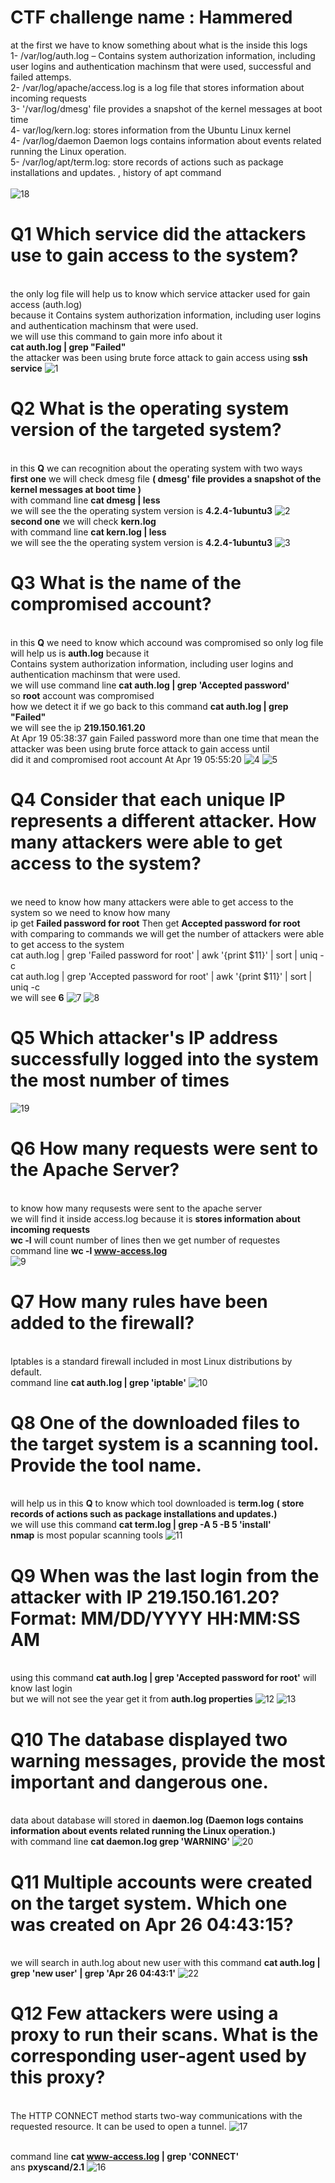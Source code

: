 # CTF challenge name : Hammered
at the first we have to know something about what is the inside this logs 
<br> 1- /var/log/auth.log – Contains system authorization information, including user logins and authentication machinsm that were used, successful and failed attemps.
<br> 2- /var/log/apache/access.log is a log file that stores information about incoming requests
<br> 3- '/var/log/dmesg' file provides a snapshot of the kernel messages at boot time 
<br> 4- var/log/kern.log: stores information from the Ubuntu Linux kernel
<br> 4- /var/log/daemon  Daemon logs contains information about events related running the Linux operation.
<br> 5- /var/log/apt/term.log: store records of actions such as package installations and updates. , history of apt command
<br> 
<br>
![18](https://github.com/0xT7N/CTF/assets/75274517/f4db070a-9fa8-4b05-9051-5d9644e7e3b3)

# Q1 Which service did the attackers use to gain access to the system?
<br> the only log file will help us to know which service attacker used for gain access (auth.log) 
<br> because it Contains system authorization information, including user logins and authentication machinsm that were used.
<br> we will use this command to gain more info about it
<br> **cat auth.log | grep "Failed"**
<br> the attacker was been using brute force attack to gain access using **ssh service** 
![1](https://github.com/0xT7N/CTF/assets/75274517/de61e35a-d09e-476a-961c-b067dd30a177)

# Q2 What is the operating system version of the targeted system?
<br> in this **Q** we can recognition about the operating system with two ways 
<br> **first one** we will check dmesg file **( dmesg' file provides a snapshot of the kernel messages at boot time )**
<br> with command line **cat dmesg | less**
<br> we will see the the operating system version is **4.2.4-1ubuntu3**
![2](https://github.com/0xT7N/CTF/assets/75274517/ab8c46e9-d882-4deb-b2d5-f8464c95810a)
<br> **second one** we will check **kern.log**
<br> with command line **cat kern.log | less**
<br> we will see the the operating system version is **4.2.4-1ubuntu3**
![3](https://github.com/0xT7N/CTF/assets/75274517/72dd7471-dca1-49d6-9e0f-a16a58e45f05)

# Q3 What is the name of the compromised account?
<br> in this **Q** we need to know which accound was compromised so only log file will help us is **auth.log** because it 
<br>Contains system authorization information, including user logins and authentication machinsm that were used. 
<br> we will use command line **cat auth.log | grep 'Accepted password'** 
<br> so **root** account was compromised 
<br> how we detect it if we go back to this command **cat auth.log | grep "Failed"** 
<br> we will see the ip **219.150.161.20** 
<br>At Apr 19 05:38:37 gain Failed password more than one time that mean the attacker was been using brute force attack to gain access until 
<br> did it and compromised root account At Apr 19 05:55:20
![4](https://github.com/0xT7N/CTF/assets/75274517/39fbe868-933b-4d51-9f80-257c72d4d581) ![5](https://github.com/0xT7N/CTF/assets/75274517/6faeda17-cf32-4373-9f75-c0d7df791d23)

# Q4 Consider that each unique IP represents a different attacker. How many attackers were able to get access to the system?
<br> we need to know how many attackers were able to get access to the system so we need to know how many 
<br> ip get **Failed password for root** Then get **Accepted password for root**
<br> with comparing to commands we will get the number of attackers were able to get access to the system
<br> cat auth.log | grep 'Failed password for root' | awk '{print $11}' | sort | uniq -c
<br> cat auth.log | grep 'Accepted password for root' | awk '{print $11}' | sort | uniq -c
<br> we will see **6** 
![7](https://github.com/0xT7N/CTF/assets/75274517/a4000c6c-a0ab-48b3-aa3e-973b56447325)
![8](https://github.com/0xT7N/CTF/assets/75274517/d835b7c4-f4cb-4383-b12e-88953c57b970)
# Q5 Which attacker's IP address successfully logged into the system the most number of times
![19](https://github.com/0xT7N/CTF/assets/75274517/fea4215c-c0dc-4ccf-851f-bdb2d799c953)

# Q6 How many requests were sent to the Apache Server?
<br> to know how many requsests were sent to the apache server
<br> we will find it inside access.log because it is  **stores information about incoming requests**
<br> **wc -l** will count number of lines then we get number of requestes 
<br> command line **wc -l www-access.log**
<br>
![9](https://github.com/0xT7N/CTF/assets/75274517/f4ef7ebf-62a7-41ac-aceb-26c693be69e4)
# Q7 How many rules have been added to the firewall?
<br> Iptables is a standard firewall included in most Linux distributions by default.
<br> command line **cat auth.log | grep 'iptable'**
![10](https://github.com/0xT7N/CTF/assets/75274517/a9911f4a-ae42-44e2-96c7-5f170e200953)
 # Q8 One of the downloaded files to the target system is a scanning tool. Provide the tool name.
 <br> will help us in this **Q** to know which tool downloaded is **term.log** **( store records of actions such as package installations and updates.)**
<br> we will use this command **cat term.log | grep -A 5 -B 5 'install'**
<br> **nmap** is most popular scanning tools
![11](https://github.com/0xT7N/CTF/assets/75274517/dd6b0a54-a989-4412-af0c-d09a8a9b4649)

# Q9 When was the last login from the attacker with IP 219.150.161.20? Format: MM/DD/YYYY HH:MM:SS AM
<br> using this command **cat auth.log | grep 'Accepted password for root'** will know last login
<br> but we will not see the year get it from **auth.log properties**
![12](https://github.com/0xT7N/CTF/assets/75274517/40a70a82-2376-4003-a100-9740ec7e31cb)
![13](https://github.com/0xT7N/CTF/assets/75274517/2e6f48d3-74a6-4427-8382-89fa6f7cc454)
# Q10 The database displayed two warning messages, provide the most important and dangerous one.
<br> data about database will stored in **daemon.log** **(Daemon logs contains information about events related running the Linux operation.)**
<br> with command line **cat daemon.log  grep 'WARNING'**
![20](https://github.com/0xT7N/CTF/assets/75274517/1e2400a1-eed8-41ef-b807-83240e725b35)
# Q11 Multiple accounts were created on the target system. Which one was created on Apr 26 04:43:15?
<br> we will search in auth.log about new user with this command  **cat auth.log | grep 'new user' | grep 'Apr 26 04:43:1'**
![22](https://github.com/0xT7N/CTF/assets/75274517/fe1cb1fa-7603-4aa7-8e03-870c0a3135f5)

# Q12 Few attackers were using a proxy to run their scans. What is the corresponding user-agent used by this proxy?
<br>The HTTP CONNECT method starts two-way communications with the requested resource. It can be used to open a tunnel.
![17](https://github.com/0xT7N/CTF/assets/75274517/720ac577-e857-4f6b-a584-b1053036e848)

<br> command line **cat www-access.log | grep 'CONNECT'** 
<br>   ans  **pxyscand/2.1**
![16](https://github.com/0xT7N/CTF/assets/75274517/c34815dd-d407-4c8d-8f40-f038350d503f)



